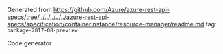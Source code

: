 Generated from https://github.com/Azure/azure-rest-api-specs/tree/../../../../../azure-rest-api-specs/specification/containerinstance/resource-manager/readme.md tag: `package-2017-08-preview`

Code generator 


